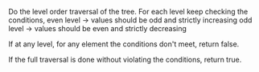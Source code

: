 Do the level order traversal of the tree. 
For each level keep checking the conditions, 
even level -> values should be odd and strictly increasing
odd level -> values should be even and strictly decreasing

If at any level, for any element the conditions don't meet, return false.

If the full traversal is done without violating the conditions, return true.
